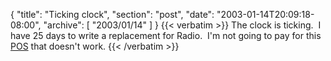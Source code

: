 {
  "title": "Ticking clock",
  "section": "post",
  "date": "2003-01-14T20:09:18-08:00",
  "archive": [
    "2003/01/14"
  ]
}
{{< verbatim >}}
The clock is ticking.&nbsp; I have 25 days to write a replacement for Radio.&nbsp; I'm not going to pay for this <A href="http://radio.userland.com/discuss/msgReader$21797?mode=topic&amp;y=2003&amp;m=1&amp;d=14">POS</A> that doesn't work.
{{< /verbatim >}}
